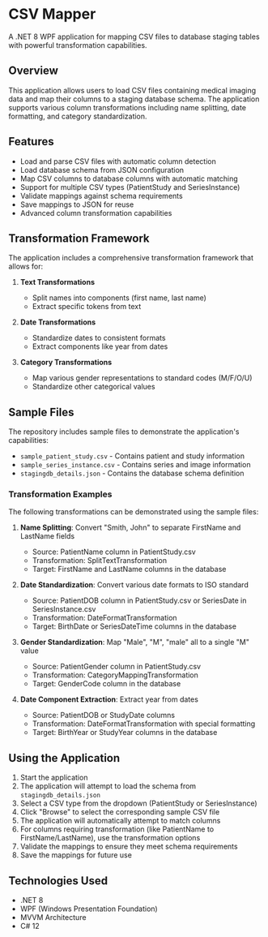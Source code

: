 # CSV Mapper

A .NET 8 WPF application for mapping CSV files to database staging tables with powerful transformation capabilities.

## Overview

This application allows users to load CSV files containing medical imaging data and map their columns to a staging database schema. The application supports various column transformations including name splitting, date formatting, and category standardization.

## Features

- Load and parse CSV files with automatic column detection
- Load database schema from JSON configuration
- Map CSV columns to database columns with automatic matching
- Support for multiple CSV types (PatientStudy and SeriesInstance)
- Validate mappings against schema requirements
- Save mappings to JSON for reuse
- Advanced column transformation capabilities

## Transformation Framework

The application includes a comprehensive transformation framework that allows for:

1. **Text Transformations**
   - Split names into components (first name, last name)
   - Extract specific tokens from text

2. **Date Transformations**
   - Standardize dates to consistent formats
   - Extract components like year from dates

3. **Category Transformations**
   - Map various gender representations to standard codes (M/F/O/U)
   - Standardize other categorical values

## Sample Files

The repository includes sample files to demonstrate the application's capabilities:

- `sample_patient_study.csv` - Contains patient and study information
- `sample_series_instance.csv` - Contains series and image information
- `stagingdb_details.json` - Contains the database schema definition

### Transformation Examples

The following transformations can be demonstrated using the sample files:

1. **Name Splitting**: Convert "Smith, John" to separate FirstName and LastName fields
   - Source: PatientName column in PatientStudy.csv
   - Transformation: SplitTextTransformation
   - Target: FirstName and LastName columns in the database

2. **Date Standardization**: Convert various date formats to ISO standard
   - Source: PatientDOB column in PatientStudy.csv or SeriesDate in SeriesInstance.csv
   - Transformation: DateFormatTransformation
   - Target: BirthDate or SeriesDateTime columns in the database

3. **Gender Standardization**: Map "Male", "M", "male" all to a single "M" value
   - Source: PatientGender column in PatientStudy.csv
   - Transformation: CategoryMappingTransformation
   - Target: GenderCode column in the database

4. **Date Component Extraction**: Extract year from dates
   - Source: PatientDOB or StudyDate columns
   - Transformation: DateFormatTransformation with special formatting
   - Target: BirthYear or StudyYear columns in the database

## Using the Application

1. Start the application
2. The application will attempt to load the schema from `stagingdb_details.json`
3. Select a CSV type from the dropdown (PatientStudy or SeriesInstance)
4. Click "Browse" to select the corresponding sample CSV file
5. The application will automatically attempt to match columns
6. For columns requiring transformation (like PatientName to FirstName/LastName), use the transformation options
7. Validate the mappings to ensure they meet schema requirements
8. Save the mappings for future use

## Technologies Used

- .NET 8
- WPF (Windows Presentation Foundation)
- MVVM Architecture
- C# 12